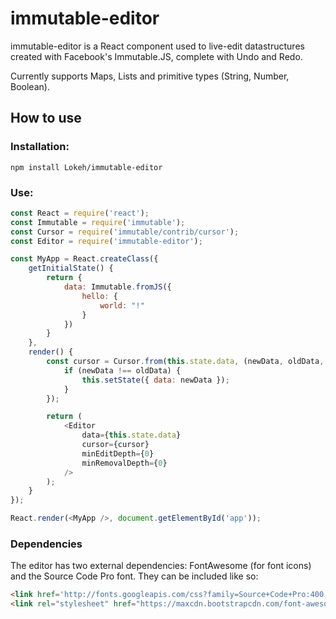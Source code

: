 # immutable-editor

immutable-editor is a React component used to live-edit datastructures created with Facebook's Immutable.JS, complete with Undo and Redo.

Currently supports Maps, Lists and primitive types (String, Number, Boolean).

## How to use

### Installation:
```
npm install Lokeh/immutable-editor
```

### Use:
```javascript
const React = require('react');
const Immutable = require('immutable');
const Cursor = require('immutable/contrib/cursor');
const Editor = require('immutable-editor');

const MyApp = React.createClass({
	getInitialState() {
		return {
			data: Immutable.fromJS({
				hello: {
					world: "!"
				}
			})
		}
	},
	render() {
		const cursor = Cursor.from(this.state.data, (newData, oldData, path) => {
			if (newData !== oldData) {
				this.setState({ data: newData });
			}
		});

		return (
			<Editor
				data={this.state.data}
				cursor={cursor}
				minEditDepth={0}
				minRemovalDepth={0}
			/>
		);
	}
});

React.render(<MyApp />, document.getElementById('app'));
```

### Dependencies

The editor has two external dependencies: FontAwesome (for font icons) and the Source Code Pro font. They can be included like so:
```html
<link href='http://fonts.googleapis.com/css?family=Source+Code+Pro:400,700' rel='stylesheet' type='text/css'>
<link rel="stylesheet" href="https://maxcdn.bootstrapcdn.com/font-awesome/4.4.0/css/font-awesome.min.css">
```
